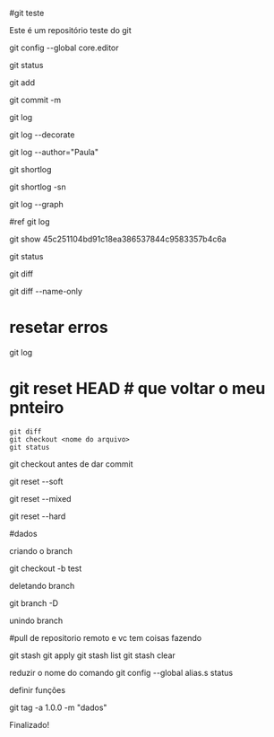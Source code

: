 #git teste

Este é um repositório teste do git

git config --global core.editor

git status

git add

git commit -m

git log

git log --decorate

git log --author="Paula"

git shortlog

git shortlog -sn

git log --graph

#ref
git log  

git show 45c251104bd91c18ea386537844c9583357b4c6a

git status

git diff

git diff --name-only

# resetar erros
git log


# git reset HEAD # que voltar o meu pnteiro
	git diff
	git checkout <nome do arquivo>
	git status

git checkout antes de dar commit


git reset --soft

git reset --mixed

git reset --hard

#dados

criando o branch

git checkout -b test

deletando branch

git branch -D <nome>

unindo branch

#pull de repositorio remoto e vc tem coisas fazendo

git stash
git apply
git stash list
git stash clear

reduzir o nome do comando
git config --global alias.s status

definir funções

git tag -a 1.0.0 -m "dados"

Finalizado!
